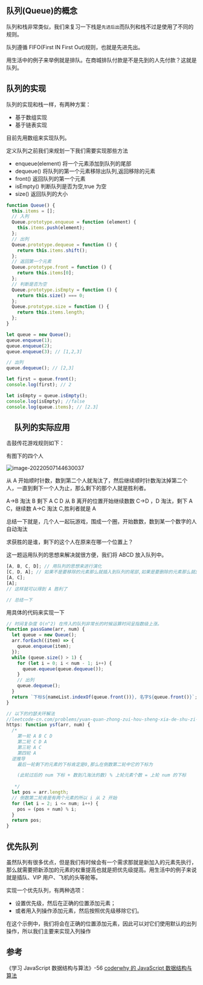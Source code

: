 ## 队列(Queue)的概念

队列和栈非常类似，我们来复习一下栈是`先进后出`而队列和栈不过是使用了不同的规则。

队列遵循 FIFO(First IN First Out)规则，也就是先进先出。

用生活中的例子来举例就是排队。在商城排队付款是不是先到的人先付款？这就是队列。

## 队列的实现

队列的实现和栈一样，有两种方案：

- 基于数组实现
- 基于链表实现

目前先用数组来实现队列。

定义队列之前我们来规划一下我们需要实现那些方法

- enqueue(element) 将一个元素添加到队列的尾部
- dequeue() 将队列的第一个元素移除出队列,返回移除的元素
- front() 返回队列的第一个元素
- isEmpty() 判断队列是否为空,true 为空
- size() 返回队列的大小

```js
function Queue() {
  this.items = [];
  // 入列
  Queue.prototype.enqueue = function (element) {
    this.items.push(element);
  };
  // 出列
  Queue.prototype.dequeue = function () {
    return this.items.shift();
  };
  // 返回第一个元素
  Queue.prototype.front = function () {
    return this.items[0];
  };
  // 判断是否为空
  Queue.prototype.isEmpty = function () {
    return this.size() === 0;
  };
  Queue.prototype.size = function () {
    return this.items.length;
  };
}

let queue = new Queue();
queue.enqueue(1);
queue.enqueue(2);
queue.enqueue(3); // [1,2,3]

// 出列
queue.dequeue(); // [2,3]

let first = queue.front();
console.log(first); // 2

let isEmpty = queue.isEmpty();
console.log(isEmpty); //false
console.log(queue.items); // [2.3]
```

## 　队列的实际应用

击鼓传花游戏规则如下：

有图下的四个人

![image-20220507144630037](https://cdn.jsdelivr.net/gh/Silence-dream/bed@master/img/202205071446083.png)

从 A 开始顺时针数，数到第二个人就淘汰了，然后继续顺时针数淘汰掉第二个人，一直到剩下一个人为止，那么剩下的那个人就是胜利者。

A->B 淘汰 B 剩下 A C D 从 B 离开的位置开始继续数数 C->D ，D 淘汰，剩下 A C，继续数 A->C 淘汰 C,胜利者就是 A

总结一下就是，几个人一起玩游戏，围成一个圈，开始数数，数到某一个数字的人自动淘汰

求获胜的是谁，剩下的这个人在原来在哪一个位置上？

这一题运用队列的思想来解决就很方便，我们将 ABCD 放入队列中。

```js
[A, B, C, D]; // 用队列的思想来进行演化
[C, D, A]; // 如果不是要移除的元素那么就插入到队列的尾部,如果是要删除的元素那么就出列。
[A, C];
[A];
// 这样就可以得到 A 胜利了

// 总结一下
```

用具体的代码来实现一下

```js
// 时间复杂度 O(n^2) 在传入的队列非常长的时候运算时间呈指数级上涨。
function passGame(arr, num) {
  let queue = new Queue();
  arr.forEach((item) => {
    queue.enqueue(item);
  });
  while (queue.size() > 1) {
    for (let i = 0; i < num - 1; i++) {
      queue.equeue(queue.dequeue());
    }
    // 出列
    queue.dequeue();
  }
  return `下标${nameList.indexOf(queue.front())}, 名字${queue.front()}`;
}

// 以下的约瑟夫环解法
//leetcode-cn.com/problems/yuan-quan-zhong-zui-hou-sheng-xia-de-shu-zi-lcof/
https: function ysf(arr, num) {
  /*
    第一轮 A B C D
    第二轮 C D A
    第三轮 A C
    第四轮 A
  逆推导
    最后一轮剩下的元素的下标肯定是0,那么在倒数第二轮中它的下标为

    (此轮过后的 num 下标 + 数到几淘汰的数) % 上轮元素个数 = 上轮 num 的下标
    
   */
  let pos = arr.length;
  // 倒数第二轮肯是有两个元素的所以 i 从 2 开始
  for (let i = 2; i <= num; i++) {
    pos = (pos + num) % i;
  }
  return pos;
}
```

## 优先队列

虽然队列有很多优点，但是我们有时候会有一个需求那就是新加入的元素先执行，那么就需要把新添加的元素的权重提高也就是把优先级提高。用生活中的例子来说就是插队、VIP 用户、飞机的头等舱等。

实现一个优先队列，有两种选项：

- 设置优先级，然后在正确的位置添加元素；
- 或者用入列操作添加元素，然后按照优先级移除它们。

在这个示例中，我们将会在正确的位置添加元素，因此可以对它们使用默认的出列操作，所以我们主要来实现入列操作

## 参考

《学习 JavaScript 数据结构与算法》-56
[coderwhy 的 JavaScript 数据结构与算法](https://www.bilibili.com/video/BV1x7411L7Q7?p=14)
